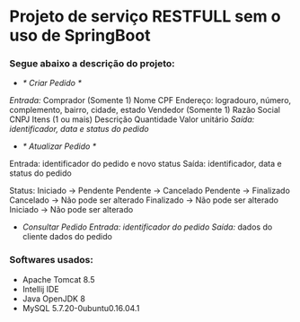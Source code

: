 # Projeto de serviço RESTFULL sem o uso de SpringBoot

### Segue abaixo a descrição do projeto:

* _* Criar Pedido *_

_Entrada:_ 
Comprador (Somente 1)
Nome
CPF
Endereço: logradouro, número, complemento, bairro, cidade, estado 
Vendedor (Somente 1)
Razão Social 
CNPJ
Itens (1 ou mais)
Descrição
Quantidade
Valor unitário
_Saída: identificador, data e status do pedido_

* _* Atualizar Pedido *_
 
 Entrada: identificador do pedido e novo status
 Saída: identificador, data e status do pedido

Status: Iniciado -> Pendente
Pendente -> Cancelado
Pendente -> Finalizado
Cancelado -> Não pode ser alterado
Finalizado -> Não pode ser alterado
Iniciado -> Não pode ser alterado


* _*Consultar Pedido*_
 _Entrada: identificador do pedido_
 _Saída:_
 dados do cliente
 dados do pedido

### Softwares usados:

* Apache Tomcat 8.5
* Intellij IDE
* Java OpenJDK 8
* MySQL  5.7.20-0ubuntu0.16.04.1 

